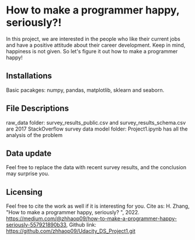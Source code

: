 # How to make a programmer happy, seriously?!

In this project, we are interested in the people who like their current jobs and have a positive attitude about their career development. Keep in mind, happiness is not given. So let's figure it out how to make a programmer happy! 

## Installations

Basic pacakges: numpy, pandas, matplotlib, sklearn and seaborn. 

## File Descriptions
raw_data folder: survey_results_public.csv and survey_results_schema.csv are 2017 StackOverflow survey data 
model folder: Project1.ipynb has all the analysis of the problem

## Data update
Feel free to replace the data with recent survey results, and the conclusion may surprise you. 

## Licensing
Feel free to cite the work as well if it is interesting for you. Cite as: H. Zhang, "How to make a programmer happy, seriously? ", 2022. https://medium.com/@zhhaop09/how-to-make-a-programmer-happy-seriously-557921890b33, Github link: https://github.com/zhhaop09/Udacity_DS_Project1.git


